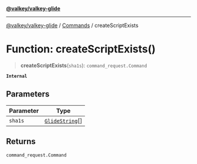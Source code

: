 [**@valkey/valkey-glide**](../../README.md)

***

[@valkey/valkey-glide](../../modules.md) / [Commands](../README.md) / createScriptExists

# Function: createScriptExists()

> **createScriptExists**(`sha1s`): `command_request.Command`

**`Internal`**

## Parameters

| Parameter | Type |
| ------ | ------ |
| `sha1s` | [`GlideString`](../../BaseClient/type-aliases/GlideString.md)[] |

## Returns

`command_request.Command`
